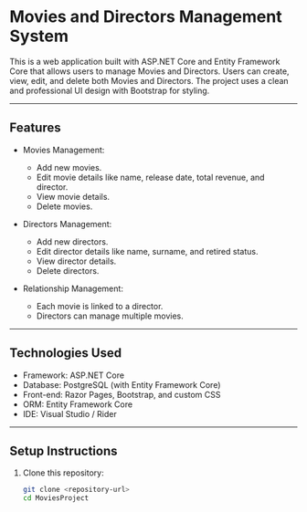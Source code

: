 # Movies and Directors Management System

This is a web application built with ASP.NET Core and Entity Framework Core that allows users to manage Movies and Directors. Users can create, view, edit, and delete both Movies and Directors. The project uses a clean and professional UI design with Bootstrap for styling.

---

## Features

- Movies Management:
  - Add new movies.
  - Edit movie details like name, release date, total revenue, and director.
  - View movie details.
  - Delete movies.

- Directors Management:
  - Add new directors.
  - Edit director details like name, surname, and retired status.
  - View director details.
  - Delete directors.

- Relationship Management:
  - Each movie is linked to a director.
  - Directors can manage multiple movies.

---

## Technologies Used

- Framework: ASP.NET Core
- Database: PostgreSQL (with Entity Framework Core)
- Front-end: Razor Pages, Bootstrap, and custom CSS
- ORM: Entity Framework Core
- IDE: Visual Studio / Rider

---

## Setup Instructions

1. Clone this repository:
   ```bash
   git clone <repository-url>
   cd MoviesProject
